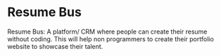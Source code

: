 # Resume Bus

Resume Bus: A platform/ CRM where people can create their resume without coding. This will help non programmers to create their portfolio website to showcase their talent.